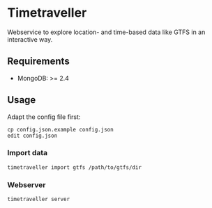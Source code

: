 # Timetraveller

Webservice to explore location- and time-based data like GTFS in an interactive way.


## Requirements

* MongoDB: >= 2.4


## Usage

Adapt the config file first:

```
cp config.json.example config.json
edit config.json
```

### Import data

```
timetraveller import gtfs /path/to/gtfs/dir
```

### Webserver

```
timetraveller server
```
